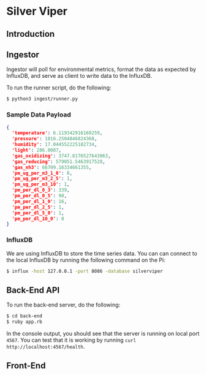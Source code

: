 # Silver Viper

## Introduction

## Ingestor
Ingestor will poll for environmental metrics, format the data as expected by InfluxDB, and serve as client to write data
to the InfluxDB.


To run the runner script, do the following:
```bash
$ python3 ingest/runner.py

```

### Sample Data Payload
```json
{
  'temperature': 6.119342916169259,
  'pressure': 1016.2504846824368,
  'humidity': 17.044552225182734,
  'light': 286.0087,
  'gas_oxidizing': 3747.8176527643063,
  'gas_reducing': 579051.5463917528,
  'gas_nh3': 66709.16334661355,
  'pm_ug_per_m3_1_0': 0,
  'pm_ug_per_m3_2_5': 1,
  'pm_ug_per_m3_10': 1,
  'pm_per_dl_0_3': 339,
  'pm_per_dl_0_5': 98,
  'pm_per_dl_1_0': 16,
  'pm_per_dl_2_5': 1,
  'pm_per_dl_5_0': 1,
  'pm_per_dl_10_0': 0
}
```

### InfluxDB

We are using InfluxDB to store the time series data.  You can can connect to the local InfluxDB by running the following command on the Pi:

```bash
$ influx -host 127.0.0.1 -port 8086 -database silverviper
```

## Back-End API

To run the back-end server, do the following:

```bash
$ cd back-end
$ ruby app.rb
```

In the console output, you should see that the server is running on local port `4567`.  You can test that it is working by running `curl http://localhost:4567/health`.

## Front-End
